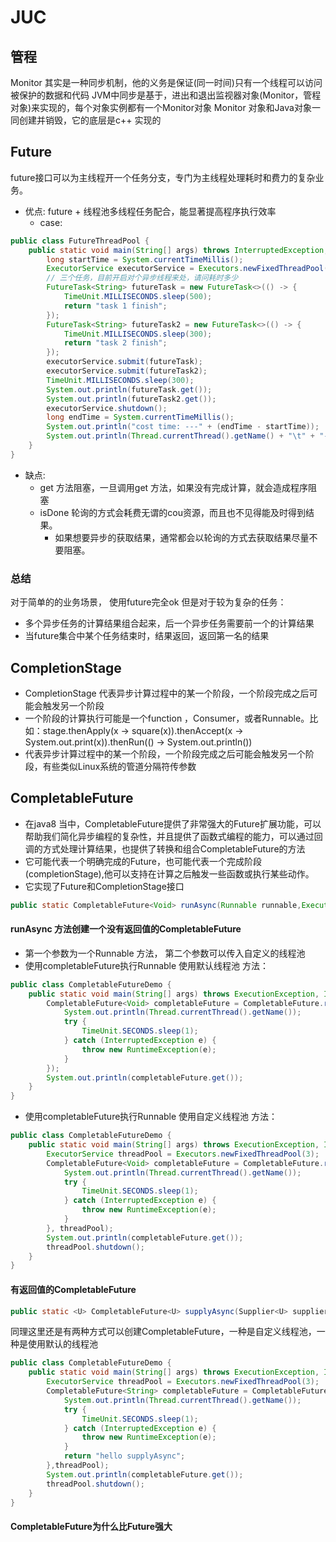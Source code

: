 # JUC

## 管程

Monitor 其实是一种同步机制，他的义务是保证(同一时间)只有一个线程可以访问被保护的数据和代码
JVM中同步是基于，进出和退出监视器对象(Monitor，管程对象)来实现的，每个对象实例都有一个Monitor对象
Monitor 对象和Java对象一同创建并销毁，它的底层是c++ 实现的

## Future

future接口可以为主线程开一个任务分支，专门为主线程处理耗时和费力的复杂业务。

- 优点: future + 线程池多线程任务配合，能显著提高程序执行效率
    - case:

```java
public class FutureThreadPool {
    public static void main(String[] args) throws InterruptedException, ExecutionException {
        long startTime = System.currentTimeMillis();
        ExecutorService executorService = Executors.newFixedThreadPool(3);
        // 三个任务，目前开启对个异步线程来处，请问耗时多少
        FutureTask<String> futureTask = new FutureTask<>(() -> {
            TimeUnit.MILLISECONDS.sleep(500);
            return "task 1 finish";
        });
        FutureTask<String> futureTask2 = new FutureTask<>(() -> {
            TimeUnit.MILLISECONDS.sleep(300);
            return "task 2 finish";
        });
        executorService.submit(futureTask);
        executorService.submit(futureTask2);
        TimeUnit.MILLISECONDS.sleep(300);
        System.out.println(futureTask.get());
        System.out.println(futureTask2.get());
        executorService.shutdown();
        long endTime = System.currentTimeMillis();
        System.out.println("cost time: ---" + (endTime - startTime));
        System.out.println(Thread.currentThread().getName() + "\t" + "--- end");
    }
}
```

- 缺点:
    - get 方法阻塞，一旦调用get 方法，如果没有完成计算，就会造成程序阻塞
    - isDone 轮询的方式会耗费无谓的cou资源，而且也不见得能及时得到结果。
        - 如果想要异步的获取结果，通常都会以轮询的方式去获取结果尽量不要阻塞。

### 总结

对于简单的的业务场景， 使用future完全ok
但是对于较为复杂的任务：

- 多个异步任务的计算结果组合起来，后一个异步任务需要前一个的计算结果
- 当future集合中某个任务结束时，结果返回，返回第一名的结果

## CompletionStage

- CompletionStage 代表异步计算过程中的某一个阶段，一个阶段完成之后可能会触发另一个阶段
- 一个阶段的计算执行可能是一个function ，Consumer，或者Runnable。比如：stage.thenApply(x -> square(x)).thenAccept(x ->
  System.out.print(x)).thenRun(() -> System.out.println())
- 代表异步计算过程中的某一个阶段，一个阶段完成之后可能会触发另一个阶段，有些类似Linux系统的管道分隔符传参数

## CompletableFuture

- 在java8
  当中，CompletableFuture提供了非常强大的Future扩展功能，可以帮助我们简化异步编程的复杂性，并且提供了函数式编程的能力，可以通过回调的方式处理计算结果，也提供了转换和组合CompletableFuture的方法
- 它可能代表一个明确完成的Future，也可能代表一个完成阶段(completionStage),他可以支持在计算之后触发一些函数或执行某些动作。
- 它实现了Future和CompletionStage接口

```java
public static CompletableFuture<Void> runAsync(Runnable runnable,Executor executor){}
```

#### runAsync 方法创建一个没有返回值的CompletableFuture
- 第一个参数为一个Runnable 方法， 第二个参数可以传入自定义的线程池
- 使用completableFuture执行Runnable 使用默认线程池 方法：

```java
public class CompletableFutureDemo {
    public static void main(String[] args) throws ExecutionException, InterruptedException {
        CompletableFuture<Void> completableFuture = CompletableFuture.runAsync(() -> {
            System.out.println(Thread.currentThread().getName());
            try {
                TimeUnit.SECONDS.sleep(1);
            } catch (InterruptedException e) {
                throw new RuntimeException(e);
            }
        });
        System.out.println(completableFuture.get());
    }
}
```

- 使用completableFuture执行Runnable 使用自定义线程池 方法：

```java
public class CompletableFutureDemo {
    public static void main(String[] args) throws ExecutionException, InterruptedException {
        ExecutorService threadPool = Executors.newFixedThreadPool(3);
        CompletableFuture<Void> completableFuture = CompletableFuture.runAsync(() -> {
            System.out.println(Thread.currentThread().getName());
            try {
                TimeUnit.SECONDS.sleep(1);
            } catch (InterruptedException e) {
                throw new RuntimeException(e);
            }
        }, threadPool);
        System.out.println(completableFuture.get());
        threadPool.shutdown();
    }
}
```

#### 有返回值的CompletableFuture
```java
public static <U> CompletableFuture<U> supplyAsync(Supplier<U> supplier,Executor executor) {}
```
同理这里还是有两种方式可以创建CompletableFuture，一种是自定义线程池，一种是使用默认的线程池
```java
public class CompletableFutureDemo {
    public static void main(String[] args) throws ExecutionException, InterruptedException {
        ExecutorService threadPool = Executors.newFixedThreadPool(3);
        CompletableFuture<String> completableFuture = CompletableFuture.supplyAsync(() -> {
            System.out.println(Thread.currentThread().getName());
            try {
                TimeUnit.SECONDS.sleep(1);
            } catch (InterruptedException e) {
                throw new RuntimeException(e);
            }
            return "hello supplyAsync";
        },threadPool);
        System.out.println(completableFuture.get());
        threadPool.shutdown();
    }
}
```

#### CompletableFuture为什么比Future强大






